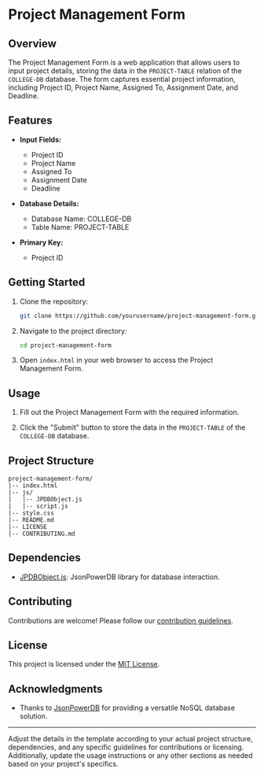 

# Project Management Form

## Overview

The Project Management Form is a web application that allows users to input project details, storing the data in the `PROJECT-TABLE` relation of the `COLLEGE-DB` database. The form captures essential project information, including Project ID, Project Name, Assigned To, Assignment Date, and Deadline.

## Features

- **Input Fields:**
  - Project ID
  - Project Name
  - Assigned To
  - Assignment Date
  - Deadline

- **Database Details:**
  - Database Name: COLLEGE-DB
  - Table Name: PROJECT-TABLE

- **Primary Key:**
  - Project ID

## Getting Started

1. Clone the repository:

   ```bash
   git clone https://github.com/yourusername/project-management-form.git
   ```

2. Navigate to the project directory:

   ```bash
   cd project-management-form
   ```

3. Open `index.html` in your web browser to access the Project Management Form.

## Usage

1. Fill out the Project Management Form with the required information.

2. Click the "Submit" button to store the data in the `PROJECT-TABLE` of the `COLLEGE-DB` database.

## Project Structure

```plaintext
project-management-form/
|-- index.html
|-- js/
|   |-- JPDBObject.js
|   |-- script.js
|-- style.css
|-- README.md
|-- LICENSE
|-- CONTRIBUTING.md
```

## Dependencies

- [JPDBObject.js](http://login2explore.com/jpdb/resources/js/0.0.3/JPDBObject.js): JsonPowerDB library for database interaction.

## Contributing

Contributions are welcome! Please follow our [contribution guidelines](CONTRIBUTING.md).

## License

This project is licensed under the [MIT License](LICENSE).

## Acknowledgments

- Thanks to [JsonPowerDB](http://login2explore.com/jpdb/) for providing a versatile NoSQL database solution.

---

Adjust the details in the template according to your actual project structure, dependencies, and any specific guidelines for contributions or licensing. Additionally, update the usage instructions or any other sections as needed based on your project's specifics.

